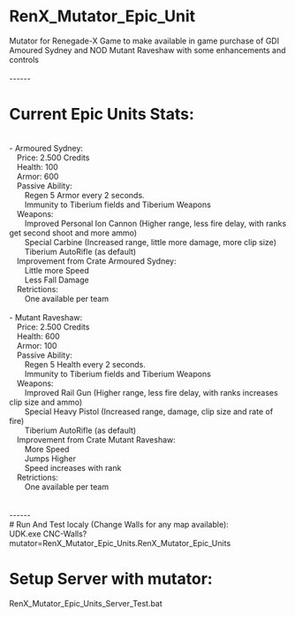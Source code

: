 # RenX_Mutator_Epic_Unit
Mutator for Renegade-X Game to make available in game purchase of GDI Amoured Sydney and NOD Mutant Raveshaw with some enhancements and controls
</br></br>
------</br>
# Current Epic Units Stats:
</br>
- Armoured Sydney:</br>
    &emsp;Price: 2.500 Credits</br>
    &emsp;Health: 100</br>
    &emsp;Armor: 600</br>
    &emsp;Passive Ability:</br>
        &emsp;&emsp;Regen 5 Armor every 2 seconds.</br>
        &emsp;&emsp;Immunity to Tiberium fields and Tiberium Weapons</br>
    &emsp;Weapons:</br>
        &emsp;&emsp;Improved Personal Ion Cannon (Higher range, less fire delay, with ranks get second shoot and more ammo)</br>
        &emsp;&emsp;Special Carbine (Increased range, little more damage, more clip size)</br>
        &emsp;&emsp;Tiberium AutoRifle (as default)</br>
    &emsp;Improvement from Crate Armoured Sydney:</br>
        &emsp;&emsp;Little more Speed</br>
        &emsp;&emsp;Less Fall Damage</br>
    &emsp;Retrictions:</br>
        &emsp;&emsp;One available per team</br>
</br>
- Mutant Raveshaw:</br>
    &emsp;Price: 2.500 Credits</br>
    &emsp;Health: 600</br>
    &emsp;Armor: 100</br>
    &emsp;Passive Ability:</br>
        &emsp;&emsp;Regen 5 Health every 2 seconds.</br>
        &emsp;&emsp;Immunity to Tiberium fields and Tiberium Weapons</br>
    &emsp;Weapons:</br>
        &emsp;&emsp;Improved Rail Gun (Higher range, less fire delay, with ranks increases clip size and ammo)</br>
        &emsp;&emsp;Special Heavy Pistol (Increased range, damage, clip size and rate of fire)</br>
        &emsp;&emsp;Tiberium AutoRifle (as default)</br>
    &emsp;Improvement from Crate Mutant Raveshaw:</br>
        &emsp;&emsp;More Speed</br>
        &emsp;&emsp;Jumps Higher</br>
        &emsp;&emsp;Speed increases with rank</br>
    &emsp;Retrictions:</br>
        &emsp;&emsp;One available per team</br>
</br></br>
------</br>
# Run And Test localy (Change Walls for any map available):
</br>
UDK.exe CNC-Walls?mutator=RenX_Mutator_Epic_Units.RenX_Mutator_Epic_Units

# Setup Server with mutator:
RenX_Mutator_Epic_Units_Server_Test.bat
